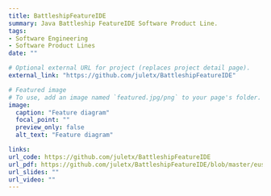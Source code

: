 ```yaml
---
title: BattleshipFeatureIDE
summary: Java Battleship FeatureIDE Software Product Line.
tags:
- Software Engineering
- Software Product Lines
date: ""

# Optional external URL for project (replaces project detail page).
external_link: "https://github.com/juletx/BattleshipFeatureIDE"

# Featured image
# To use, add an image named `featured.jpg/png` to your page's folder. 
image:
  caption: "Feature diagram"
  focal_point: ""
  preview_only: false
  alt_text: "Feature diagram"

links:
url_code: https://github.com/juletx/BattleshipFeatureIDE
url_pdf: https://github.com/juletx/BattleshipFeatureIDE/blob/master/eus-EvCont-featureIDE-SPL.pdf
url_slides: ""
url_video: ""
---
```

